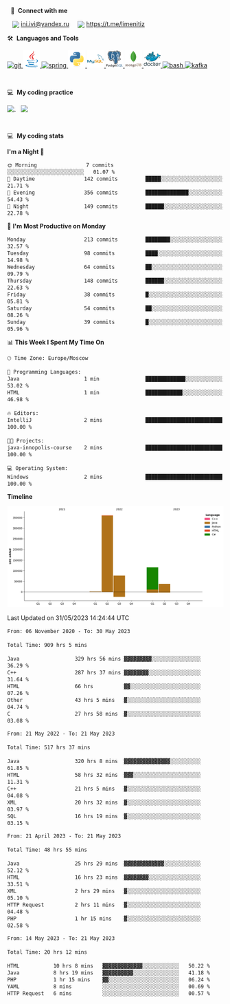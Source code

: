 <!-- https://github.com/lowlighter/metrics -->
<!-- https://www.vectorlogo.zone/ -->
<!-- https://www.svgrepo.com/ -->

&nbsp; 🔗 &nbsp;**Connect with me**
&nbsp; <p align="left">
        &nbsp;&nbsp;
        <span>
            <img align="center"
                src="https://user-images.githubusercontent.com/60324635/179626886-1219e9ee-75c0-42ed-a26b-d4ef24ed306c.svg"
                height="30px"/>
            ini.ivi@yandex.ru
        </span>
        &nbsp;&nbsp;&nbsp;
        <span>
            <img align="center"
                    src="https://user-images.githubusercontent.com/60324635/179626979-f490e684-520a-46a3-9f2e-1b3d291b8372.svg"
                    height="30px"/>
            https://t.me/limenitiz
        </span>
</p>

<!-- 
![Metrics](/github-metrics.svg)
<br>

![Wwakatime stats](https://github-readme-stats-taupe-two.vercel.app/api/wakatime?username=limenitiz&hide_title=true&hide_border=true&langs_count=5&bg_color=00000000&text_color=777) 
-->

🛠️ &nbsp;**Languages and Tools**
<p align="left">
    <a href="https://git-scm.com/" target="_blank" rel="noreferrer">
        <img src="https://www.vectorlogo.zone/logos/git-scm/git-scm-icon.svg"
            alt="git" width="40" height="40" />
    </a>
    <a href="https://www.java.com" target="_blank" rel="noreferrer"> <img
            src="https://raw.githubusercontent.com/devicons/devicon/master/icons/java/java-original.svg"
            alt="java" width="40" height="40" /> </a>
    <a href="https://spring.io/" target="_blank" rel="noreferrer">
        <img src="https://www.vectorlogo.zone/logos/springio/springio-icon.svg"
            alt="spring" width="40" height="40" />
    </a>
    <a href="https://www.python.org" target="_blank" rel="noreferrer">
        <img src="https://raw.githubusercontent.com/devicons/devicon/master/icons/python/python-original.svg"
            alt="python" width="40" height="40" />
    </a>
    <a href="https://www.mysql.com/" target="_blank" rel="noreferrer">
        <img src="https://raw.githubusercontent.com/devicons/devicon/master/icons/mysql/mysql-original-wordmark.svg"
            alt="mysql" width="40" height="40" />
    </a>
    <a href="https://www.postgresql.org" target="_blank" rel="noreferrer">
        <img src="https://raw.githubusercontent.com/devicons/devicon/master/icons/postgresql/postgresql-original-wordmark.svg"
            alt="postgresql" width="40" height="40" />
    </a>
    <a href="https://www.mongodb.com/" target="_blank" rel="noreferrer">
        <img src="https://raw.githubusercontent.com/devicons/devicon/master/icons/mongodb/mongodb-original-wordmark.svg"
            alt="mongodb" width="40" height="40" />
    </a>
    <a href="https://www.docker.com/" target="_blank" rel="noreferrer">
        <img src="https://raw.githubusercontent.com/devicons/devicon/master/icons/docker/docker-original-wordmark.svg"
            alt="docker" width="40" height="40" />
    </a>
    <a href="https://www.gnu.org/software/bash/" target="_blank" rel="noreferrer">
        <img src="https://www.vectorlogo.zone/logos/gnu_bash/gnu_bash-icon.svg"
            alt="bash" width="40" height="40" />
    </a>
    <a href="https://kafka.apache.org/" target="_blank" rel="noreferrer">
        <img src="https://www.vectorlogo.zone/logos/apache_kafka/apache_kafka-icon.svg"
            alt="kafka" width="40" height="40" />
    </a>
</p>
<br>

💻 &nbsp;**My coding practice**
<p align="left">
    <a href="https://www.leetcode.com/limenitiz" target="blank"><img align="center"
            src="https://upload.wikimedia.org/wikipedia/commons/0/0a/LeetCode_Logo_black_with_text.svg"
            height="40"/>
    </a>
    &nbsp;&nbsp;
    <a href="https://www.hackerrank.com/limenitiz" target="blank"><img align="center"
            src="https://d1ka33fs6lvw5x.cloudfront.net/hackerrank/assets/styleguide/logo_wordmark-f5c5eb61ab0a154c3ed9eda24d0b9e31.svg"
            height="40"/>
    </a>
</p>

<br>


💻 &nbsp;**My coding stats**

<!--START_SECTION:waka-readme-stats-total-->
**I'm a Night 🦉** 

```text
🌞 Morning                7 commits           ░░░░░░░░░░░░░░░░░░░░░░░░░   01.07 % 
🌆 Daytime                142 commits         █████░░░░░░░░░░░░░░░░░░░░   21.71 % 
🌃 Evening                356 commits         ██████████████░░░░░░░░░░░   54.43 % 
🌙 Night                  149 commits         ██████░░░░░░░░░░░░░░░░░░░   22.78 % 
```
📅 **I'm Most Productive on Monday** 

```text
Monday                   213 commits         ████████░░░░░░░░░░░░░░░░░   32.57 % 
Tuesday                  98 commits          ████░░░░░░░░░░░░░░░░░░░░░   14.98 % 
Wednesday                64 commits          ██░░░░░░░░░░░░░░░░░░░░░░░   09.79 % 
Thursday                 148 commits         ██████░░░░░░░░░░░░░░░░░░░   22.63 % 
Friday                   38 commits          █░░░░░░░░░░░░░░░░░░░░░░░░   05.81 % 
Saturday                 54 commits          ██░░░░░░░░░░░░░░░░░░░░░░░   08.26 % 
Sunday                   39 commits          █░░░░░░░░░░░░░░░░░░░░░░░░   05.96 % 
```


📊 **This Week I Spent My Time On** 

```text
🕑︎ Time Zone: Europe/Moscow

💬 Programming Languages: 
Java                     1 min               █████████████░░░░░░░░░░░░   53.02 % 
HTML                     1 min               ████████████░░░░░░░░░░░░░   46.98 % 

🔥 Editors: 
IntelliJ                 2 mins              █████████████████████████   100.00 % 

🐱‍💻 Projects: 
java-innopolis-course    2 mins              █████████████████████████   100.00 % 

💻 Operating System: 
Windows                  2 mins              █████████████████████████   100.00 % 
```

**Timeline**

![Lines of Code chart](https://raw.githubusercontent.com/limenitiz/limenitiz/master/assets/bar_graph.png)


 Last Updated on 31/05/2023 14:24:44 UTC
<!--END_SECTION:waka-readme-stats-total-->

<!--START_SECTION:wakaReadmeTotal-->

```text
From: 06 November 2020 - To: 30 May 2023

Total Time: 909 hrs 5 mins

Java                  329 hrs 56 mins ▓▓▓▓▓▓▓▓▓░░░░░░░░░░░░░░░░   36.29 %
C++                   287 hrs 37 mins ▓▓▓▓▓▓▓▓░░░░░░░░░░░░░░░░░   31.64 %
HTML                  66 hrs          ▓▓░░░░░░░░░░░░░░░░░░░░░░░   07.26 %
Other                 43 hrs 5 mins   ▓░░░░░░░░░░░░░░░░░░░░░░░░   04.74 %
C                     27 hrs 58 mins  ▓░░░░░░░░░░░░░░░░░░░░░░░░   03.08 %
```

<!--END_SECTION:wakaReadmeTotal-->

<!--START_SECTION:wakaReadmeYear-->

```text
From: 21 May 2022 - To: 21 May 2023

Total Time: 517 hrs 37 mins

Java                  320 hrs 8 mins  ▓▓▓▓▓▓▓▓▓▓▓▓▓▓▓░░░░░░░░░░   61.85 %
HTML                  58 hrs 32 mins  ▓▓▓░░░░░░░░░░░░░░░░░░░░░░   11.31 %
C++                   21 hrs 5 mins   ▓░░░░░░░░░░░░░░░░░░░░░░░░   04.08 %
XML                   20 hrs 32 mins  ▓░░░░░░░░░░░░░░░░░░░░░░░░   03.97 %
SQL                   16 hrs 19 mins  ▓░░░░░░░░░░░░░░░░░░░░░░░░   03.15 %
```

<!--END_SECTION:wakaReadmeYear-->

<!--START_SECTION:wakaReadmeMonth-->

```text
From: 21 April 2023 - To: 21 May 2023

Total Time: 48 hrs 55 mins

Java                  25 hrs 29 mins  ▓▓▓▓▓▓▓▓▓▓▓▓▓░░░░░░░░░░░░   52.12 %
HTML                  16 hrs 23 mins  ▓▓▓▓▓▓▓▓░░░░░░░░░░░░░░░░░   33.51 %
XML                   2 hrs 29 mins   ▓░░░░░░░░░░░░░░░░░░░░░░░░   05.10 %
HTTP Request          2 hrs 11 mins   ▓░░░░░░░░░░░░░░░░░░░░░░░░   04.48 %
PHP                   1 hr 15 mins    ▓░░░░░░░░░░░░░░░░░░░░░░░░   02.58 %
```

<!--END_SECTION:wakaReadmeMonth-->

<!--START_SECTION:wakaReadmeWeek-->

```text
From: 14 May 2023 - To: 21 May 2023

Total Time: 20 hrs 12 mins

HTML           10 hrs 8 mins   ▓▓▓▓▓▓▓▓▓▓▓▓▓░░░░░░░░░░░░   50.22 %
Java           8 hrs 19 mins   ▓▓▓▓▓▓▓▓▓▓░░░░░░░░░░░░░░░   41.18 %
PHP            1 hr 15 mins    ▓▓░░░░░░░░░░░░░░░░░░░░░░░   06.24 %
YAML           8 mins          ░░░░░░░░░░░░░░░░░░░░░░░░░   00.69 %
HTTP Request   6 mins          ░░░░░░░░░░░░░░░░░░░░░░░░░   00.57 %
```

<!--END_SECTION:wakaReadmeWeek-->

